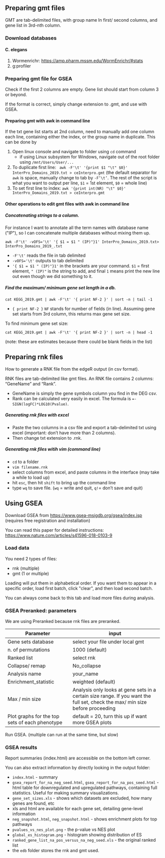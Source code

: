 ## Preparing gmt files

GMT are tab-delimited files, with group name In first/ second columns, and gene list in 3rd-nth column.



### Download databases

#### C. elegans

1. Wormenrichr: https://amp.pharm.mssm.edu/WormEnrichr/#stats
2. g:profiler



### Preparing gmt file for GSEA

Check if the first 2 columns are empty. Gene list should start from column 3 or beyond.

If the format is correct, simply change extension to .gmt, and use with GSEA.



#### Preparing gmt with awk in command line

If the txt gene list starts at 2nd column, need to manually add one column each line, containing either the index, or the group name in duplicate. This can be done by 

1. Open linux console and navigate to folder using `cd` command 
   - if using Linux subsystem for Windows, navigate out of the root folder using `/mnt/Users/User/...`
2. To duplicate first line:
   ` awk -F'\t' '{print $1 "\t" $0}' InterPro_Domains_2019.txt > ceInterpro.gmt`
    (the default separator for `awk` is space, manually change to tab by `-F’\t’`. The rest of the script is what you want to output per line, `$1` = 1st element, `$0` = whole line)
3. To set first line to index:
   ``awk '{print int(NR) "\t" $0}' InterPro_Domains_2019.txt > ceInterpro.gmt``

 

#### Other operations to edit gmt files with awk in command line

##### Concatenating strings to a column.

For instance I want to annotate all the term names with database name ("IP"), so I can concatenate multiple databases without mixing them up.

```
awk -F'\t' -vOFS='\t' '{ $1 = $1 " (IP)"}1' InterPro_Domains_2019.txt> InterPro_Domains_2019_.txt
```

- `-F'\t'` reads the file in tab delimited
- `-vOFS='\t'` outputs to tab delimited
- `'{ $1 = $1 " (IP)"}1'` in the brackets are your command. `$1` = first element, `" (IP)"` is the string to add, and final `1` means print the new line out even though we did something to it.



##### Find the maximum/ minimum gene set length in a db. 

```
cat KEGG_2019.gmt | awk -F'\t' '{ print NF-2 }' | sort -n | tail -1
```

- `{ print NF-2 }` `NF` stands for number of fields (in line).  Assuming gene set starts from 3rd column, this returns max gene set size.

To find minimum gene set size:

```
cat KEGG_2019.gmt | awk -F'\t' '{ print NF-2 }' | sort -n | head -1
```

(note: these are estimates because there could be blank fields in the list)

 

## Preparing rnk files

How to generate a RNK file from the edgeR output (in csv format).

RNK files are tab-delimited like gmt files. An RNK file contains 2 columns: “GeneName”  and “Rank”.

- GeneName is simply the gene symbols column you find in the DEG csv.
- Rank can be calculated very easily in excel. The formula is `=-SIGN(logFC)*LOG10(Pvalue)`. 

##### Generating rnk files with excel

- Paste the two columns in a csv file and export a tab-delimited txt using excel (important: don’t have more than 2 columns). 
- Then change txt extension to .rnk.

##### Generating rnk files witih vim (command line)

- `cd` to a folder 
- `vim filename.rnk` 
- select columns from excel, and paste columns in the interface (may take a while to load up)
- hit `esc`, then hit `shift` to bring up the command line
- type `wq` to save file. (`wq` = write and quit, `q!`= don’t save and quit) 



## Using GSEA

Download GSEA from https://www.gsea-msigdb.org/gsea/index.jsp (requires free registration and installation)

You can read this paper for detailed instructions: https://www.nature.com/articles/s41596-018-0103-9

### Load data

You need 2 types of files:

- rnk (multiple)
- gmt (1 or multiple)

Loading will put them in alphabetical order. If you want them to appear in a specific order, load first batch, click "clear", and then load second batch.

You can always come back to this tab and load more files during analysis.

### GSEA Preranked: parameters

We are using Preranked because rnk files are preranked.

| Parameter                                      | input                                                        |
| ---------------------------------------------- | ------------------------------------------------------------ |
| Gene sets database                             | select your file under local gmt                             |
| n. of permutations                             | 1000 (default)                                               |
| Ranked list                                    | select rnk                                                   |
| Collapse/ remap                                | No_collapse                                                  |
| Analysis name                                  | your_name                                                    |
| Enrichment_statistic                           | weighted (default)                                           |
| Max / min size                                 | Analysis only looks at gene sets in a certain size range. If you want the full set, check the max/ min size before proceeding |
| Plot graphs for the top sets of each phenotype | default = 20, turn this up if want more GSEA plots           |

Run GSEA. (multiple can run at the same time, but slow)

### GSEA results

Report summaries (index.html) are accessible on the bottom left corner.

You can also extract information by directly looking in the output folder:

- `index.html` - summary
- `gsea_report_for_na_neg_seed.html`, `gsea_report_for_na_pos_seed.html` - html table for downregulated and upregulated pathways, containing full statistics. Useful for making summary visualizations.
- `gene_set_sizes.xls` - shows which datasets are excluded, how many genes are found, etc
- xls and html are available for each gene set, detailing gene-level information
- `neg_snapshot.html`, `neg_snapshot.html` - shows enrichment plots for top pathways
- `pvalues_vs_nes_plot.png` - the p-value vs NES plot
- `global_es_histogram.png` - histogram showing distribution of ES
- `ranked_gene_list_na_pos_versus_na_neg_seed.xls` - the original ranked list
- the `edb` folder stores the rnk and gmt used.

